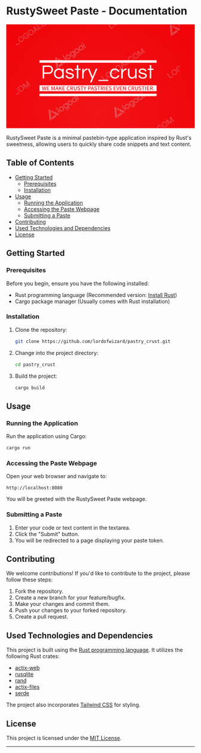 
# RustySweet Paste - Documentation
![Image](Pastry_crust.png)

RustySweet Paste is a minimal pastebin-type application inspired by Rust's sweetness, allowing users to quickly share code snippets and text content.

## Table of Contents

- [Getting Started](#getting-started)
  - [Prerequisites](#prerequisites)
  - [Installation](#installation)
- [Usage](#usage)
  - [Running the Application](#running-the-application)
  - [Accessing the Paste Webpage](#accessing-the-paste-webpage)
  - [Submitting a Paste](#submitting-a-paste)
- [Contributing](#contributing)
- [Used Technologies and Dependencies](#used-technologies-and-dependencies)
- [License](#license)

## Getting Started

### Prerequisites

Before you begin, ensure you have the following installed:

- Rust programming language (Recommended version: [Install Rust](https://www.rust-lang.org/tools/install))
- Cargo package manager (Usually comes with Rust installation)

### Installation

1. Clone the repository:

   ```bash
   git clone https://github.com/lordofwizard/pastry_crust.git
   ```

2. Change into the project directory:

   ```bash
   cd pastry_crust
   ```

3. Build the project:

   ```bash
   cargo build
   ```

## Usage

### Running the Application

Run the application using Cargo:

```bash
cargo run
```

### Accessing the Paste Webpage

Open your web browser and navigate to:

```
http://localhost:8080
```

You will be greeted with the RustySweet Paste webpage.

### Submitting a Paste

1. Enter your code or text content in the textarea.
2. Click the "Submit" button.
3. You will be redirected to a page displaying your paste token.

## Contributing

We welcome contributions! If you'd like to contribute to the project, please follow these steps:

1. Fork the repository.
2. Create a new branch for your feature/bugfix.
3. Make your changes and commit them.
4. Push your changes to your forked repository.
5. Create a pull request.

## Used Technologies and Dependencies

This project is built using the [Rust programming language](https://www.rust-lang.org/). It utilizes the following Rust crates:
- [actix-web](https://crates.io/crates/actix-web) 
- [rusqlite](https://crates.io/crates/rusqlite)
- [rand](https://crates.io/crates/rand)
- [actix-files](https://crates.io/crates/actix-files)
- [serde](https://crates.io/crates/serde)

The project also incorporates [Tailwind CSS](https://tailwindcss.com/) for styling.

## License

This project is licensed under the [MIT License](LICENSE).

---
